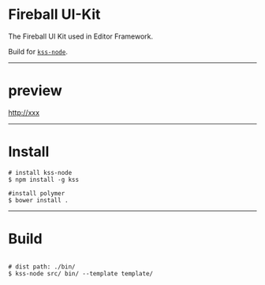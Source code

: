 # Fireball UI-Kit
The Fireball UI Kit used in Editor Framework.

Build for [`kss-node`](https://github.com/kss-node/kss-node).

----

# preview

[http://xxx](http://xxx)

----

# Install
```shell
# install kss-node
$ npm install -g kss

#install polymer
$ bower install .
```
----

# Build

```shell

# dist path: ./bin/
$ kss-node src/ bin/ --template template/

```

